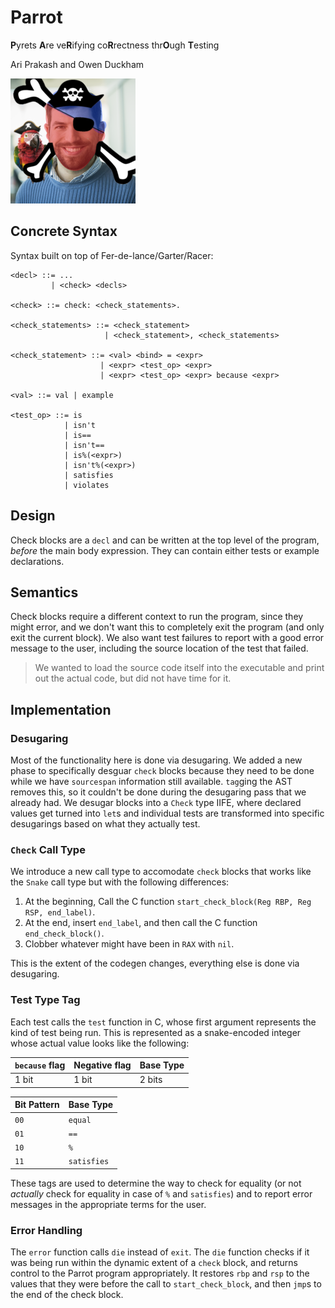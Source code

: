 # Parrot

**P**yrets **A**re ve**R**ifying co**R**rectness thr**O**ugh **T**esting

Ari Prakash and Owen Duckham

![logo](img/logo.png)

## Concrete Syntax

Syntax built on top of Fer-de-lance/Garter/Racer:

```bnf
<decl> ::= ...
         | <check> <decls>

<check> ::= check: <check_statements>.

<check_statements> ::= <check_statement>
                     | <check_statement>, <check_statements>

<check_statement> ::= <val> <bind> = <expr>
                    | <expr> <test_op> <expr>
                    | <expr> <test_op> <expr> because <expr>

<val> ::= val | example

<test_op> ::= is
            | isn't
            | is==
            | isn't==
            | is%(<expr>)
            | isn't%(<expr>)
            | satisfies
            | violates
```

## Design

Check blocks are a `decl` and can be written at the top level of the program,
_before_ the main body expression. They can contain either tests or example
declarations.

## Semantics

Check blocks require a different context to run the program, since they might
error, and we don't want this to completely exit the program (and only exit the
current block). We also want test failures to report with a good error message
to the user, including the source location of the test that failed.

> We wanted to load the source code itself into the executable and print out
> the actual code, but did not have time for it.

## Implementation

### Desugaring

Most of the functionality here is done via desugaring. We added a new phase to
specifically desguar `check` blocks because they need to be done while we have
`sourcespan` information still available. `tag`ging the AST removes this, so it
couldn't be done during the desugaring pass that we already had. We desugar
blocks into a `Check` type IIFE, where declared values get turned into `let`s
and individual tests are transformed into specific desugarings based on what
they actually test.

### `Check` Call Type

We introduce a new call type to accomodate `check` blocks that works like the
`Snake` call type but with the following differences:

1. At the beginning, Call the C function
   `start_check_block(Reg RBP, Reg RSP, end_label)`.
2. At the end, insert `end_label`, and then call the C function
   `end_check_block()`.
3. Clobber whatever might have been in `RAX` with `nil`.

This is the extent of the codegen changes, everything else is done via
desugaring.

### Test Type Tag

Each test calls the `test` function in C, whose first argument represents the
kind of test being run. This is represented as a snake-encoded integer whose
actual value looks like the following:

| `because` flag | Negative flag | Base Type |
| -------------- | ------------- | --------- |
| 1 bit          | 1 bit         | 2 bits    |

| Bit Pattern | Base Type   |
| ----------- | ----------- |
| `00`        | `equal`     |
| `01`        | `==`        |
| `10`        | `%`         |
| `11`        | `satisfies` |

These tags are used to determine the way to check for equality (or not
_actually_ check for equality in case of `%` and `satisfies`) and to report
error messages in the appropriate terms for the user.

### Error Handling

The `error` function calls `die` instead of `exit`. The `die` function checks
if it was being run within the dynamic extent of a `check` block, and returns
control to the Parrot program appropriately. It restores `rbp` and `rsp` to the
values that they were before the call to `start_check_block`, and then `jmp`s
to the end of the check block.
